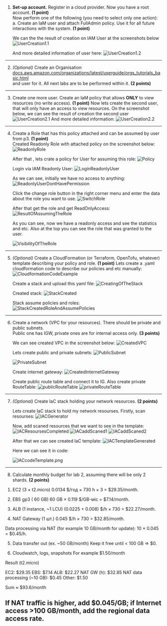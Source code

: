 1. **Set-up account.** Register in a cloud provider. Now you have a root account. **(1 point)**  
   Now perform one of the following (you need to select only one action):  
   a. Create an IaM user and attach FullAdmin policy. Use it for all future interactions with the system. **(1 point)**

   We can the the result of creation on IAM User at the screenshots below
   ![UserCreation1.1](PNG/CreatedUser1.1.png)

   And more detailed information of  user here:
   ![UserCreation1.2](PNG/CreatedUser1.2.png)
---
2. *(Optional)* Create an Organisation  
   [docs.aws.amazon.com/organizations/latest/userguide/orgs_tutorials_basic.html](https://docs.aws.amazon.com/organizations/latest/userguide/orgs_tutorials_basic.html)  
   and user for it. All next labs are to be performed within it. **(2 points)**  
---
3. Create one more user. Create an IaM policy that allows **ONLY** to view resources (no write access). **(1 point)**
   Now lets create the second user, that will only have an access to view resources. On the screenshot below, we can see the result of creation the second user
    ![UserCreation2.1](PNG/CreatedUser2.1.png)
   And more detailed information:
   ![UserCreation2.2](PNG/CreatedUser2.2.png)
---
4. Create a Role that has this policy attached and can be assumed by user from p3. **(1 point)**  
 Created Readonly Role with attached policy on the screenshot below:
   ![ReadonlyRole](PNG/ReadonlyRole.png)

   After that , lets crate a policy for  User for assuming this role:
   ![Policy](PNG/Policy.png)

   Login via IAM Readonly User:
   ![LoginReadonlyUser](PNG/LoginReadonlyUser.png)

   As we can see, initially we have no access to anything:
   ![ReadonlyUserDontHavePermission](PNG/ReadonlyUserDontHavePermission.png)

   Click the change role button in the right corner menu and enter the data about the role you want to use.
   ![SwitchRole](PNG/SwitchRoleButton.png)

   After that get the role and get ReadOnlyAccess:
   ![ResultOfAssumingTheRole](PNG/ResultOfAssumingTheRole.png)

   As you can see, now we have a readonly access and see the statistics and etc. Also at the top you can see the role that was granted to the user.
   
   ![VisibilityOfTheRole](PNG/VisibilityOfTheRole.png)
---
5. *(Optional)* Create a CloudFormation (or Terraform, OpenTofu, whatever) template describing your policy and role. **(1 point)**
   Lets create a .yaml cloudformation code to describe our policies and etc manually:
   ![CloudformationCodeExample](PNG/CloudformationCodeExample.png)

   Create a stack and upload this yaml file:
   ![CreatingOfTheStack](PNG/CreatingOfTheStack.png)

   Created stack:
   ![StackCreated](PNG/StackCreated.png)

   Stack assume policies and roles:
   ![StackCreatedRoleAndAssumePolicies](PNG/StackCreatedRoleAndAssumePolicies.png)
---
6. Create a network (VPC for your resources). There should be private and public subnets.  
   Public one has IGW, private ones are for internal access only. **(3 points)** 

   We can see created VPC in the screenshot below:
   ![CreatedVPC](PNG/CreatedVPC.png)

   Lets create public and private subnets:
   ![PublicSubnet](PNG/PublicSubnet.png)
   
   ![PrivateSubnet](PNG/PrivateSubnet.png)

   Create internet gateway:
    ![CreatedInternetGateway](PNG/CreatedInternetGateway.png)

   Create public route table and connect it to IG. Also create private RouteTable:
    ![publicRouteTable](PNG/publicRouteTable.png)
    ![privateRouteTable](PNG/privateRouteTable.png)
  
   
---
7. *(Optional)* Create IaC stack holding your network resources. **(2 points)**

   Lets create IaC stack to hold my network resourses. Firstly, scan resourses:
   ![IACGenerator](PNG/IACGenerator.png)

   Now, add scaned resources that we want to see in the template:
   ![IACResoursesCompleted](PNG/IACResoursesCompleted.png)
   ![IACaddScaned1](PNG/IACaddScaned1.png)
   ![IACaddScaned2](PNG/IACaddScaned2.png)

   After that we can see created IaC template:
   ![IACTemplateGenerated](PNG/IACTemplateGenerated.png)

   Here we can see it in code:
   
   ![IACcodeTemplate.png](PNG/IACcodeTemplate.png)
---
8. Calculate monthly budget for lab 2, assuming there will be only 2 shards. **(2 points)**

1) EC2 (3 × t2.micro)
0.0134 $/год × 730 h × 3 = $29.35/month. 

2) EBS gp3 ( 60 GB)
60 GB × 0.119 $/GB-міс = $7.14/month. 

3) ALB (1 instance, ~1 LCU)
(0.0225 + 0.008) $/h × 730 = $22.27/month. 

4) NAT Gateway (1 шт.)
0.045 $/h × 730 = $32.85/month. 


Data processing via NAT (for example 10 GB/month for update): 10 × 0.045 = $0.45/h. 

5) Data transfer out (ex. ~50 GB/month)
Keep it free until < 100 GB ⇒ $0. 

6) Cloudwatch, logs, snapshots
For example $1.50/month

Result (t2.micro)

EC2: $29.35
EBS: $7.14
ALB: $22.27
NAT GW (h): $32.85
NAT data processing (~10 GB): $0.45
Other: $1.50

Sum ≈ $93.6/month

If NAT traffic is higher, add $0.045/GB; if Internet access >100 GB/month, add the regional data access rate.
---
